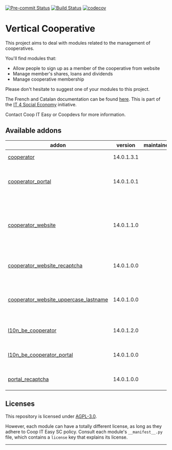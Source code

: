 
<!-- /!\ Non OCA Context : Set here the badge of your runbot / runboat instance. -->
[![Pre-commit Status](https://github.com/coopiteasy/vertical-cooperative/actions/workflows/pre-commit.yml/badge.svg?branch=14.0)](https://github.com/coopiteasy/vertical-cooperative/actions/workflows/pre-commit.yml?query=branch%3A14.0)
[![Build Status](https://github.com/coopiteasy/vertical-cooperative/actions/workflows/test.yml/badge.svg?branch=14.0)](https://github.com/coopiteasy/vertical-cooperative/actions/workflows/test.yml?query=branch%3A14.0)
[![codecov](https://codecov.io/gh/coopiteasy/vertical-cooperative/branch/14.0/graph/badge.svg)](https://codecov.io/gh/coopiteasy/vertical-cooperative)
<!-- /!\ Non OCA Context : Set here the badge of your translation instance. -->

<!-- /!\ do not modify above this line -->

# Vertical Cooperative

This project aims to deal with modules related to the management of cooperatives.

You'll find modules that:

* Allow people to sign up as a member of the cooperative from website
* Manage member's shares, loans and dividends
* Manage cooperative membership

Please don't hesitate to suggest one of your modules to this project.

The French and Catalan documentation can be found [here](https://doc.it4socialeconomy.org/books/application-cooperators).
This is part of the [IT 4 Social Economy](https://it4socialeconomy.org) initiative.

Contact Coop IT Easy or Coopdevs for more information.

<!-- /!\ do not modify below this line -->

<!-- prettier-ignore-start -->

[//]: # (addons)

Available addons
----------------
addon | version | maintainers | summary
--- | --- | --- | ---
[cooperator](cooperator/) | 14.0.1.3.1 |  | Manage your cooperators
[cooperator_portal](cooperator_portal/) | 14.0.1.0.1 |  | Show cooperator information in the website portal
[cooperator_website](cooperator_website/) | 14.0.1.1.0 |  | This module adds the cooperator subscription form allowing to subscribe for shares online.
[cooperator_website_recaptcha](cooperator_website_recaptcha/) | 14.0.1.0.0 |  | Add Google Recaptcha to Subscription Request Form
[cooperator_website_uppercase_lastname](cooperator_website_uppercase_lastname/) | 14.0.1.0.0 |  | This module UPPERCASES the last names of submitted requests
[l10n_be_cooperator](l10n_be_cooperator/) | 14.0.1.2.0 |  | Cooperators Belgium Localization
[l10n_be_cooperator_portal](l10n_be_cooperator_portal/) | 14.0.1.0.0 |  | Give access to Tax Shelter Report in the portal.
[portal_recaptcha](portal_recaptcha/) | 14.0.1.0.0 |  | Add google recaptcha to forms.

[//]: # (end addons)

<!-- prettier-ignore-end -->

## Licenses

This repository is licensed under [AGPL-3.0](LICENSE).

However, each module can have a totally different license, as long as they adhere to Coop IT Easy SC
policy. Consult each module's `__manifest__.py` file, which contains a `license` key
that explains its license.

----
<!-- /!\ Non OCA Context : Set here the full description of your organization. -->
